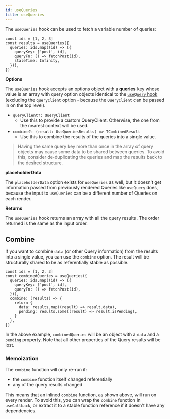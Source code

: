 ```yaml
---
id: useQueries
title: useQueries
---
```


The `useQueries` hook can be used to fetch a variable number of queries:

```tsx
const ids = [1, 2, 3]
const results = useQueries({
  queries: ids.map((id) => ({
    queryKey: ['post', id],
    queryFn: () => fetchPost(id),
    staleTime: Infinity,
  })),
})
```

**Options**

The `useQueries` hook accepts an options object with a **queries** key whose value is an array with query option objects identical to the [`useQuery` hook](./useQuery) (excluding the `queryClient` option - because the `QueryClient` can be passed in on the top level).

- `queryClient?: QueryClient`
  - Use this to provide a custom QueryClient. Otherwise, the one from the nearest context will be used.
- `combine?: (result: UseQueriesResults) => TCombinedResult`
  - Use this to combine the results of the queries into a single value.

> Having the same query key more than once in the array of query objects may cause some data to be shared between queries. To avoid this, consider de-duplicating the queries and map the results back to the desired structure.

**placeholderData**

The `placeholderData` option exists for `useQueries` as well, but it doesn't get information passed from previously rendered Queries like `useQuery` does, because the input to `useQueries` can be a different number of Queries on each render.

**Returns**

The `useQueries` hook returns an array with all the query results. The order returned is the same as the input order.

## Combine

If you want to combine `data` (or other Query information) from the results into a single value, you can use the `combine` option. The result will be structurally shared to be as referentially stable as possible.

```tsx
const ids = [1, 2, 3]
const combinedQueries = useQueries({
  queries: ids.map((id) => ({
    queryKey: ['post', id],
    queryFn: () => fetchPost(id),
  })),
  combine: (results) => {
    return {
      data: results.map((result) => result.data),
      pending: results.some((result) => result.isPending),
    }
  },
})
```

In the above example, `combinedQueries` will be an object with a `data` and a `pending` property. Note that all other properties of the Query results will be lost.

### Memoization

The `combine` function will only re-run if:

- the `combine` function itself changed referentially
- any of the query results changed

This means that an inlined `combine` function, as shown above, will run on every render. To avoid this, you can wrap the `combine` function in `useCallback`, or extract it to a stable function reference if it doesn't have any dependencies.
